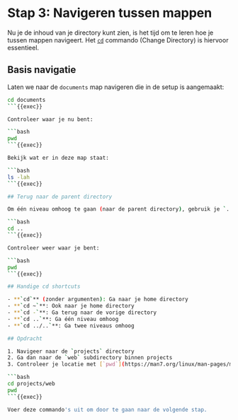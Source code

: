 # Stap 3: Navigeren tussen mappen

Nu je de inhoud van je directory kunt zien, is het tijd om te leren hoe je tussen mappen navigeert. Het [`cd`](https://man7.org/linux/man-pages/man1/cd.1p.html) commando (Change Directory) is hiervoor essentieel.

## Basis navigatie

Laten we naar de `documents` map navigeren die in de setup is aangemaakt:

```bash
cd documents
```{{exec}}

Controleer waar je nu bent:

```bash
pwd
```{{exec}}

Bekijk wat er in deze map staat:

```bash
ls -lah
```{{exec}}

## Terug naar de parent directory

Om één niveau omhoog te gaan (naar de parent directory), gebruik je `..`:

```bash
cd ..
```{{exec}}

Controleer weer waar je bent:

```bash
pwd
```{{exec}}

## Handige cd shortcuts

- **`cd`** (zonder argumenten): Ga naar je home directory
- **`cd ~`**: Ook naar je home directory  
- **`cd -`**: Ga terug naar de vorige directory
- **`cd ..`**: Ga één niveau omhoog
- **`cd ../..`**: Ga twee niveaus omhoog

## Opdracht

1. Navigeer naar de `projects` directory
2. Ga dan naar de `web` subdirectory binnen projects
3. Controleer je locatie met [`pwd`](https://man7.org/linux/man-pages/man1/pwd.1.html)

```bash
cd projects/web
pwd
```{{exec}}

Voer deze commando's uit om door te gaan naar de volgende stap.